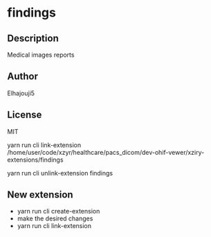 # findings
## Description
Medical images reports
## Author
Elhajouji5
## License
MIT


yarn run cli link-extension /home/user/code/xzyr/healthcare/pacs_dicom/dev-ohif-vewer/xziry-extensions/findings


yarn run cli unlink-extension findings

## New extension

- yarn run cli create-extension <ext-name>
- make the desired changes
- yarn run cli link-extension <absolute-ext-path>
